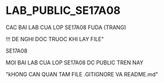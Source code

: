 # LAB_PUBLIC_SE17A08
CAC BAI LAB CUA LOP SE17A08 FUDA (TRANG)

!!! DE NGHI DOC TRUOC KHI LAY FILE"

SE17A08

MOI BAI LAB CUA LOP SE17A08 DC PUBLIC TREN NAY

"kHONG CAN QUAN TAM FILE .GITIGNORE VA README.md"
